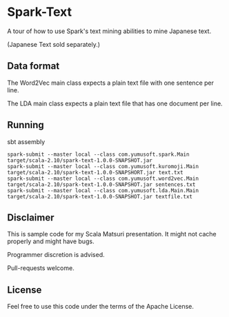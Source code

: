 # Spark-Text

A tour of how to use Spark's text mining abilities to mine Japanese text.

(Japanese Text sold separately.)

## Data format

The Word2Vec main class expects a plain text file with one sentence per line.
 
The LDA main class expects a plain text file that has one document per line.

## Running

sbt assembly

    spark-submit --master local --class com.yumusoft.spark.Main target/scala-2.10/spark-text-1.0.0-SNAPSHOT.jar
    spark-submit --master local --class com.yumusoft.kuromoji.Main target/scala-2.10/spark-text-1.0.0-SNAPSHORT.jar text.txt
    spark-submit --master local --class com.yumusoft.word2vec.Main target/scala-2.10/spark-text-1.0.0-SNAPSHOT.jar sentences.txt
    spark-submit --master local --class com.yumusoft.lda.Main.Main target/scala-2.10/spark-text-1.0.0-SNAPSHOT.jar textfile.txt 

## Disclaimer

This is sample code for my Scala Matsuri presentation.  It might not cache properly and might have bugs.

Programmer discretion is advised.

Pull-requests welcome.

## License

Feel free to use this code under the terms of the Apache License.
